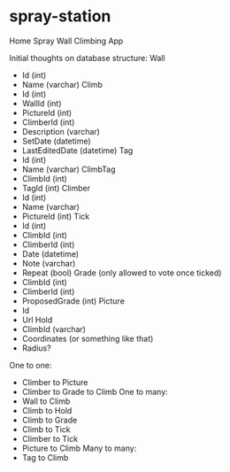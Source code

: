 # spray-station
Home Spray Wall Climbing App

Initial thoughts on database structure: 
Wall
- Id (int)
- Name (varchar)
Climb
- Id (int)
- WallId (int)
- PictureId (int)
- ClimberId (int)
- Description (varchar)
- SetDate (datetime)
- LastEditedDate (datetime)
Tag
- Id (int)
- Name (varchar)
ClimbTag
- ClimbId (int)
- TagId (int)
Climber
- Id (int)
- Name (varchar)
- PictureId (int)
Tick
- Id (int)
- ClimbId (int)
- ClimberId (int)
- Date (datetime)
- Note (varchar)
- Repeat (bool)
Grade (only allowed to vote once ticked)
- ClimbId (int)
- ClimberId (int)
- ProposedGrade (int)
Picture
- Id
- Url
Hold
- ClimbId (varchar)
- Coordinates (or something like that)
- Radius?

One to one:
- Climber to Picture
- Climber to Grade to Climb
One to many: 
- Wall to Climb
- Climb to Hold
- Climb to Grade
- Climb to Tick
- Climber to Tick
- Picture to Climb
Many to many: 
- Tag to Climb
